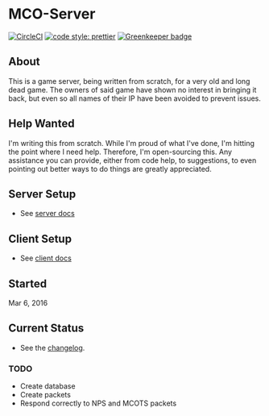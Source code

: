 # MCO-Server

[![CircleCI](https://circleci.com/gh/drazisil/mco-server.svg?style=shield)](https://circleci.com/gh/drazisil/mco-server)
[![code style: prettier](https://img.shields.io/badge/code_style-prettier-ff69b4.svg?style=flat-square)](https://github.com/prettier/prettier)
[![Greenkeeper badge](https://badges.greenkeeper.io/drazisil/mco-server.svg)](https://greenkeeper.io/)

## About

This is a game server, being written from scratch, for a very old and long dead game. The owners of said game have shown no interest in bringing it back, but even so all names of their IP have been avoided to prevent issues.

## Help Wanted

I'm writing this from scratch. While I'm proud of what I've done, I'm hitting the point where I need help. Therefore, I'm open-sourcing this. Any assistance you can provide, either from code help, to suggestions, to even pointing out better ways to do things are greatly appreciated.

## Server Setup

- See [server docs](./docs/server.md)

## Client Setup

- See [client docs](./docs/client.md)

## Started

Mar 6, 2016

## Current Status

- See the [changelog](./CHANGELOG.md).

### TODO

- Create database
- Create packets
- Respond correctly to NPS and MCOTS packets

